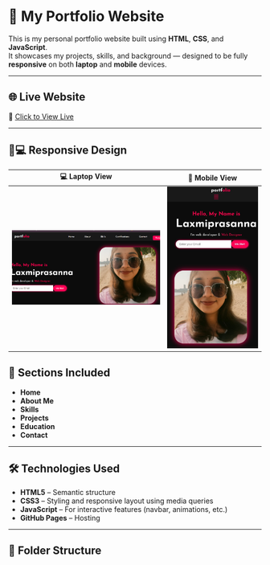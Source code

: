 # 💼 My Portfolio Website

This is my personal portfolio website built using **HTML**, **CSS**, and **JavaScript**.  
It showcases my projects, skills, and background — designed to be fully **responsive** on both **laptop** and **mobile** devices.

---

## 🌐 Live Website

🔗 [Click to View Live](https://prasanna-joga.github.io/my-portfolio/)

---

## 📱💻 Responsive Design

| 💻 Laptop View | 📱 Mobile View |
|----------------|----------------|
| ![Laptop View](assets/prasanna.img.png) | ![Mobile View](assets/prasanna.joga.jpg) |

## 🚀 Sections Included

- **Home**
- **About Me**
- **Skills**
- **Projects**
- **Education**
- **Contact**

---

## 🛠️ Technologies Used

- **HTML5** – Semantic structure
- **CSS3** – Styling and responsive layout using media queries
- **JavaScript** – For interactive features (navbar, animations, etc.)
- **GitHub Pages** – Hosting

---

## 📁 Folder Structure

